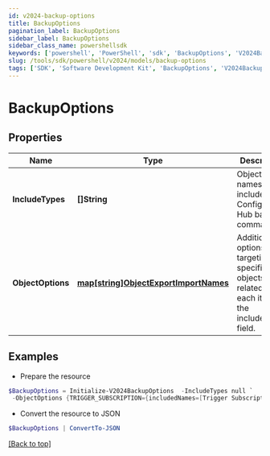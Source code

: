 ```yaml
---
id: v2024-backup-options
title: BackupOptions
pagination_label: BackupOptions
sidebar_label: BackupOptions
sidebar_class_name: powershellsdk
keywords: ['powershell', 'PowerShell', 'sdk', 'BackupOptions', 'V2024BackupOptions'] 
slug: /tools/sdk/powershell/v2024/models/backup-options
tags: ['SDK', 'Software Development Kit', 'BackupOptions', 'V2024BackupOptions']
---
```



# BackupOptions

## Properties

Name | Type | Description | Notes
------------ | ------------- | ------------- | -------------
**IncludeTypes** | **[]String** | Object type names to be included in a Configuration Hub backup command. | [optional] 
**ObjectOptions** | [**map[string]ObjectExportImportNames**](object-export-import-names) | Additional options targeting specific objects related to each item in the includeTypes field. | [optional] 

## Examples

- Prepare the resource
```powershell
$BackupOptions = Initialize-V2024BackupOptions  -IncludeTypes null `
 -ObjectOptions {TRIGGER_SUBSCRIPTION={includedNames=[Trigger Subscription name]}}
```

- Convert the resource to JSON
```powershell
$BackupOptions | ConvertTo-JSON
```


[[Back to top]](#) 

